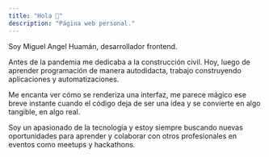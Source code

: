 ```yaml
---
title: "Hola 👋"
description: "Página web personal."
---
```


Soy Miguel Angel Huamán, desarrollador frontend. 

Antes de la pandemia me dedicaba a la construcción civil. Hoy, luego de aprender programación de manera autodidacta, trabajo construyendo aplicaciones y automatizaciones. 

Me encanta ver cómo se renderiza una interfaz, me parece mágico ese breve instante cuando el código deja de ser una idea y se convierte en algo tangible, en algo real.

Soy un apasionado de la tecnología y estoy siempre buscando nuevas oportunidades para aprender y colaborar con otros profesionales en eventos como meetups y hackathons. 

